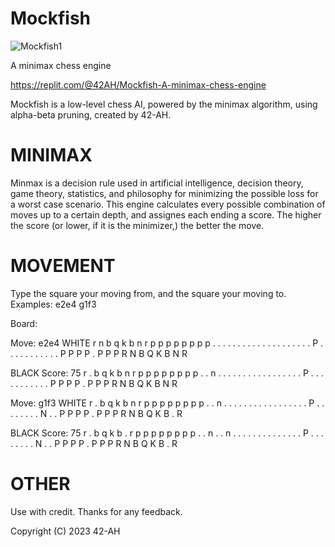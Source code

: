 # Mockfish

![Mockfish1](https://github.com/42-AH/Mockfish/assets/162044943/5608db62-b128-449d-a010-fa8ca6a57051)

A minimax chess engine

https://replit.com/@42AH/Mockfish-A-minimax-chess-engine


Mockfish is a low-level chess AI, powered by the minimax algorithm, using alpha-beta pruning, created by 42-AH.

# MINIMAX
Minmax is a decision rule used in artificial intelligence, decision theory, game theory, statistics, and philosophy for minimizing the possible loss for a worst case scenario.
This engine calculates every possible combination of moves up to a certain depth, and assignes each ending a score. The higher the score (or lower, if it is the minimizer,) the better the move. 

# MOVEMENT
Type the square your moving from, and the square your moving to.
Examples:
e2e4
g1f3

Board:

Move: e2e4 
WHITE
r n b q k b n r
p p p p p p p p
. . . . . . . .
. . . . . . . .
. . . . P . . .
. . . . . . . .
P P P P . P P P
R N B Q K B N R
 
BLACK
Score: 75
r . b q k b n r
p p p p p p p p
. . n . . . . .
. . . . . . . .
. . . . P . . .
. . . . . . . .
P P P P . P P P
R N B Q K B N R
 
Move: g1f3
WHITE
r . b q k b n r
p p p p p p p p
. . n . . . . .
. . . . . . . .
. . . . P . . .
. . . . . N . .
P P P P . P P P
R N B Q K B . R
 
BLACK
Score: 75
r . b q k b . r
p p p p p p p p
. . n . . n . .
. . . . . . . .
. . . . P . . .
. . . . . N . .
P P P P . P P P
R N B Q K B . R

# OTHER
Use with credit.
Thanks for any feedback.


Copyright (C) 2023 42-AH
